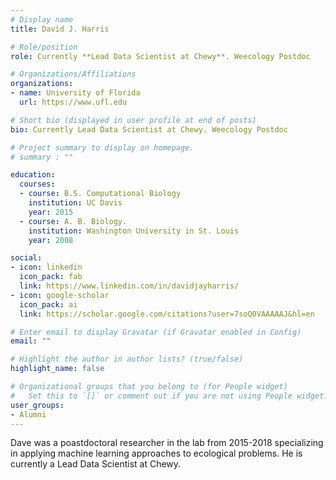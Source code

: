 ```yaml
---
# Display name
title: David J. Harris

# Role/position
role: Currently **Lead Data Scientist at Chewy**. Weecology Postdoc

# Organizations/Affiliations
organizations:
- name: University of Florida
  url: https://www.ufl.edu

# Short bio (displayed in user profile at end of posts)
bio: Currently Lead Data Scientist at Chewy. Weecology Postdoc

# Project summary to display on homepage.
# summary : ""

education:
  courses:
  - course: B.S. Computational Biology
    institution: UC Davis
    year: 2015
  - course: A. B. Biology.
    institution: Washington University in St. Louis
    year: 2008

social:
- icon: linkedin
  icon_pack: fab
  link: https://www.linkedin.com/in/davidjayharris/
- icon: google-scholar
  icon_pack: ai
  link: https://scholar.google.com/citations?user=7soQ0VAAAAAJ&hl=en

# Enter email to display Gravatar (if Gravatar enabled in Config)
email: ""

# Highlight the author in author lists? (true/false)
highlight_name: false

# Organizational groups that you belong to (for People widget)
#   Set this to `[]` or comment out if you are not using People widget.
user_groups:
- Alumni
---
```


Dave was a poastdoctoral researcher in the lab from 2015-2018 specializing in applying machine learning approaches to ecological problems. He is currently a Lead Data Scientist at Chewy.
